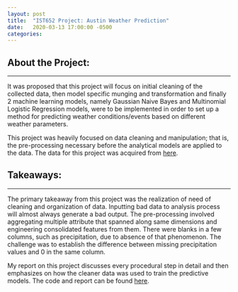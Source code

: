 ```yaml
---
layout: post
title:  "IST652 Project: Austin Weather Prediction"
date:   2020-03-13 17:00:00 -0500
categories:
---
```


About the Project:
----------
----------

It was proposed that this project will focus on initial cleaning of the collected data, then model specific munging and transformation and finally 2 machine learning models, namely Gaussian Naive Bayes and Multinomial Logistic Regression models, were to be implemented in order to set up a method for predicting weather conditions/events based on different weather parameters.

This project was heavily focused on data cleaning and manipulation; that is, the pre-processing necessary before the analytical models are applied to the data. The data for this project was acquired from [here][1].

Takeaways:
----------
----------

The primary takeaway from this project was the realization of need of cleaning and organization of data. Inputting bad data to analysis process will almost always generate a bad output. The pre-processing involved aggregating multiple attribute that spanned along same dimensions and engineering consolidated features from them. There were blanks in a few columns, such as precipitation, due to absence of that phenomenon. The challenge was to establish the difference between missing precipitation values and 0 in the same column.

My report on this project discusses every procedural step in detail and then emphasizes on how the cleaner data was used to train the predictive models. The code and report can be found [here][2].

[1]: https://www.kaggle.com/grubenm/austin-weather
[2]: https://git.io/fjsbN
